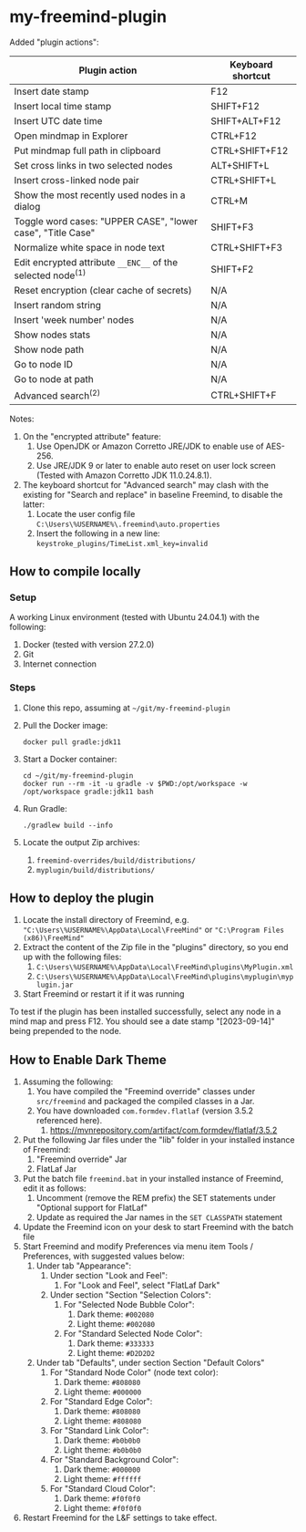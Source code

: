 # my-freemind-plugin

Added "plugin actions":

| Plugin action                                              | Keyboard shortcut |
|------------------------------------------------------------|-------------------|
|Insert date stamp                                           | F12               |
|Insert local time stamp                                     | SHIFT+F12         |
|Insert UTC date time                                        | SHIFT+ALT+F12     |
|Open mindmap in Explorer                                    | CTRL+F12          |
|Put mindmap full path in clipboard                          | CTRL+SHIFT+F12    |
|Set cross links in two selected nodes                       | ALT+SHIFT+L       |
|Insert cross-linked node pair                               | CTRL+SHIFT+L      |
|Show the most recently used nodes in a dialog               | CTRL+M            |
|Toggle word cases: "UPPER CASE", "lower case", "Title Case" | SHIFT+F3          |
|Normalize white space in node text                          | CTRL+SHIFT+F3     |
|Edit encrypted attribute `__ENC__` of the selected node<sup>(1)</sup> | SHIFT+F2          |
|Reset encryption (clear cache of secrets)                   | N/A               |
|Insert random string                                        | N/A               |
|Insert 'week number' nodes                                  | N/A               |
|Show nodes stats                                            | N/A               |
|Show node path                                              | N/A               |
|Go to node ID                                               | N/A               |
|Go to node at path                                          | N/A               |
|Advanced search<sup>(2)</sup>                               | CTRL+SHIFT+F      |

Notes:
1. On the "encrypted attribute" feature:
    1. Use OpenJDK or Amazon Corretto JRE/JDK to enable use of AES-256.
    2. Use JRE/JDK 9 or later to enable auto reset on user lock screen (Tested with Amazon Corretto JDK 11.0.24.8.1).
1. The keyboard shortcut for "Advanced search" may clash with the existing for "Search and replace" in baseline Freemind, to disable the latter:
    1. Locate the user config file `C:\Users\%USERNAME%\.freemind\auto.properties` 
    2. Insert the following in a new line: `keystroke_plugins/TimeList.xml_key=invalid`

## How to compile locally

### Setup

A working Linux environment (tested with Ubuntu 24.04.1) with the following:

1. Docker (tested with version 27.2.0)
2. Git
3. Internet connection

### Steps

1. Clone this repo, assuming at `~/git/my-freemind-plugin`
2. Pull the Docker image:
    ```
    docker pull gradle:jdk11
    ```

3. Start a Docker container:
    ```
    cd ~/git/my-freemind-plugin
    docker run --rm -it -u gradle -v $PWD:/opt/workspace -w /opt/workspace gradle:jdk11 bash
    ```

4. Run Gradle:
    ```
    ./gradlew build --info
    ```

5. Locate the output Zip archives:
    1. `freemind-overrides/build/distributions/`
    2. `myplugin/build/distributions/`
    

## How to deploy the plugin


1. Locate the install directory of Freemind, e.g. `"C:\Users\%USERNAME%\AppData\Local\FreeMind"` or `"C:\Program Files (x86)\FreeMind"`
2. Extract the content of the Zip file in the "plugins" directory, so you end up with the following files:
    1. `C:\Users\%USERNAME%\AppData\Local\FreeMind\plugins\MyPlugin.xml`
    2. `C:\Users\%USERNAME%\AppData\Local\FreeMind\plugins\myplugin\myplugin.jar`
3. Start Freemind or restart it if it was running

To test if the plugin has been installed successfully, select any node in a mind map and press F12. You should see a date stamp "[2023-09-14]" being prepended to the node.


## How to Enable Dark Theme

1. Assuming the following:
    1. You have compiled the "Freemind override" classes under `src/freemind` and packaged the compiled classes in a Jar.
    2. You have downloaded `com.formdev.flatlaf` (version 3.5.2 referenced here).
        1. https://mvnrepository.com/artifact/com.formdev/flatlaf/3.5.2
2. Put the following Jar files under the "lib" folder in your installed instance of Freemind:
    1. "Freemind override" Jar
    2. FlatLaf Jar
3. Put the batch file `freemind.bat` in your installed instance of Freemind, edit it as follows:
    1. Uncomment (remove the REM prefix) the SET statements under "Optional support for FlatLaf"
    2. Update as required the Jar names in the `SET CLASSPATH` statement
4. Update the Freemind icon on your desk to start Freemind with the batch file
5. Start Freemind and modify Preferences via menu item Tools / Preferences, with suggested values below:
    1. Under tab "Appearance":
        1. Under section "Look and Feel":
            1. For "Look and Feel", select "FlatLaf Dark"
        1. Under section "Section "Selection Colors":
            1. For "Selected Node Bubble Color":
                1. Dark theme: `#002080`
                2. Light theme: `#002080`
            2. For "Standard Selected Node Color":
                1. Dark theme: `#333333`
                2. Light theme: `#D2D2D2`
    2. Under tab "Defaults", under section Section "Default Colors"
        1. For "Standard Node Color" (node text color):
            1. Dark theme: `#808080`
            2. Light theme: `#000000`
        2. For "Standard Edge Color":
            1. Dark theme: `#808080`
            2. Light theme: `#808080`
        3. For "Standard Link Color":
            1. Dark theme: `#b0b0b0`
            2. Light theme: `#b0b0b0`
        4. For "Standard Background Color":
            1. Dark theme: `#000000`
            2. Light theme: `#ffffff`
        5. For "Standard Cloud Color":
            1. Dark theme: `#f0f0f0`
            2. Light theme: `#f0f0f0`
5. Restart Freemind for the L&F settings to take effect.
